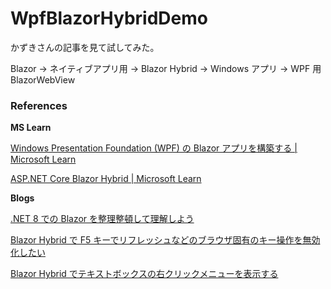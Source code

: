 # WpfBlazorHybridDemo

かずきさんの記事を見て試してみた。

Blazor -> ネイティブアプリ用 -> Blazor Hybrid -> Windows アプリ ->  WPF 用 BlazorWebView



### References

**MS Learn**

[Windows Presentation Foundation (WPF) の Blazor アプリを構築する | Microsoft Learn](https://learn.microsoft.com/ja-jp/aspnet/core/blazor/hybrid/tutorials/wpf)

[ASP.NET Core Blazor Hybrid | Microsoft Learn](https://learn.microsoft.com/ja-jp/aspnet/core/blazor/hybrid)



**Blogs**

[.NET 8 での Blazor を整理整頓して理解しよう](https://zenn.dev/microsoft/articles/blazor-dotnet8-all)

[Blazor Hybrid で F5 キーでリフレッシュなどのブラウザ固有のキー操作を無効化したい](https://zenn.dev/microsoft/articles/blazor-hybrid-disable-fkeys)

[Blazor Hybrid でテキストボックスの右クリックメニューを表示する](https://zenn.dev/microsoft/articles/blazor-hybrid-editable-context-menu)

